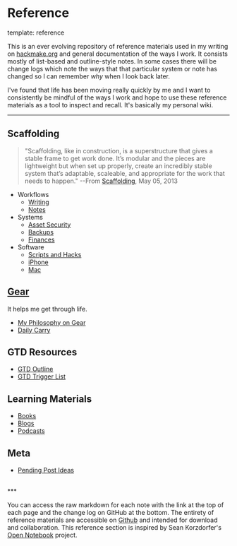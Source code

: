 Reference
=====
template: reference

This is an ever evolving repository of reference materials used in my writing on [hackmake.org](http://hackmake.org) and general documentation of the ways I work. It consists mostly of list-based and outline-style notes. In some cases there will be change logs which note the ways that that particular system or note has changed so I can remember _why_ when I look back later.

I've found that life has been moving really quickly by me and I want to consistently be mindful of the ways I work and hope to use these reference materials as a tool to inspect and recall. It's basically my personal wiki.

***

## Scaffolding ##

>"Scaffolding, like in construction, is a superstructure that gives a stable frame to get work done. It’s modular and the pieces are lightweight but when set up properly, create an incredibly stable system that’s adaptable, scaleable, and appropriate for the work that needs to happen." --From [Scaffolding](http://hackmake.org/2013/05/scaffolding), May 05, 2013

  * Workflows
      * [Writing](http://hackmake.org/2012/11/writing-tools-workflow)
      * [Notes](http://hackmake.org/reference/workflows/notes)
  * Systems
      * [Asset Security](http://hackmake.org/reference/systems/security)
      * [Backups](http://hackmake.org/reference/systems/backup)
      * [Finances](http://hackmake.org/reference/systems/finances)
  *  Software
      * [Scripts and Hacks](http://hackmake.org/reference/software/scripts)
      * [iPhone](http://hackmake.org/reference/software/iphone)
      * [Mac](http://hackmake.org/reference/software/mac)

## [Gear](http://hackmake.org/reference/gear/) ##

It helps me get through life.

  * [My Philosophy on Gear](http://hackmake.org/reference/gear/)
  * [Daily Carry](http://hackmake.org/reference/gear/daily-carry)

## GTD Resources ##

  * [GTD Outline](http://hackmake.org/reference/gtd/gtd-outline)
  * [GTD Trigger List](http://hackmake.org/reference/gtd/gtd-trigger-list)

## Learning Materials ##

  * [Books](http://hackmake.org/reference/materials/#books)
  * [Blogs](http://hackmake.org/reference/materials/#blogs)
  * [Podcasts](http://hackmake.org/reference/materials/#podcasts)

## Meta ##

  * [Pending Post Ideas](http://hackmake.org/reference/meta/pending-post-ideas)

</br>
***

You can access the raw markdown for each note with the link at the top of each page and the change log on GitHub at the bottom. The entirety of reference materials are accessible on [Github](https://github.com/nickwynja/hackmake-reference) and intended for download and collaboration. This reference section is inspired by Sean Korzdorfer's [Open Notebook](http://www.seankorzdorfer.com/open_notebook/) project.
